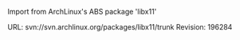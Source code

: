 Import from ArchLinux's ABS package 'libx11'

URL: svn://svn.archlinux.org/packages/libx11/trunk
Revision: 196284
